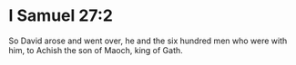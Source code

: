 # I Samuel 27:2

So David arose and went over, he and the six hundred men who were with him, to Achish the son of Maoch, king of Gath.
